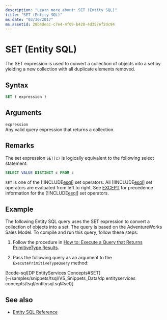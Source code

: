 ```yaml
---
description: "Learn more about: SET (Entity SQL)"
title: "SET (Entity SQL)"
ms.date: "03/30/2017"
ms.assetid: 28b4deac-c7e4-4f09-b428-4d352ef2dc94
---
```

# SET (Entity SQL)

The SET expression is used to convert a collection of objects into a set by yielding a new collection with all duplicate elements removed.  
  
## Syntax  
  
```sql  
SET ( expression )  
```  
  
## Arguments  

 `expression`  
 Any valid query expression that returns a collection.  
  
## Remarks  

 The set expression `SET(c)` is logically equivalent to the following select statement:  
  
```sql  
SELECT VALUE DISTINCT c FROM c  
```  
  
 `SET` is one of the [!INCLUDE[esql](../../../../../../includes/esql-md.md)] set operators. All [!INCLUDE[esql](../../../../../../includes/esql-md.md)] set operators are evaluated from left to right. See [EXCEPT](except-entity-sql.md) for precedence information for the [!INCLUDE[esql](../../../../../../includes/esql-md.md)] set operators.  
  
## Example  

 The following Entity SQL query uses the SET expression to convert a collection of objects into a set. The query is based on the AdventureWorks Sales Model. To compile and run this query, follow these steps:  
  
1. Follow the procedure in [How to: Execute a Query that Returns PrimitiveType Results](../how-to-execute-a-query-that-returns-primitivetype-results.md).  
  
2. Pass the following query as an argument to the `ExecutePrimitiveTypeQuery` method:  
  
 [!code-sql[DP EntityServices Concepts#SET](~/samples/snippets/tsql/VS_Snippets_Data/dp entityservices concepts/tsql/entitysql.sql#set)]  
  
## See also

- [Entity SQL Reference](entity-sql-reference.md)
